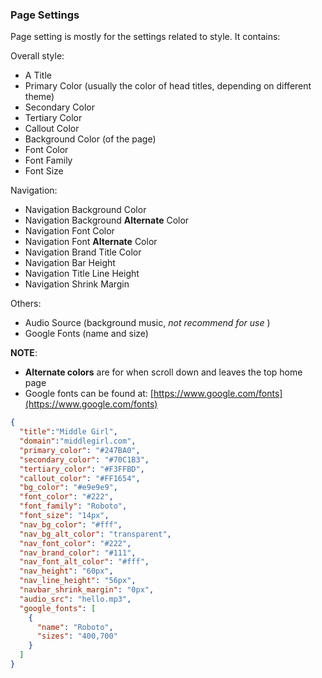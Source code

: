 <h3 id='page'>Page Settings</h3>

Page setting is mostly for the settings related to style.  It contains:

Overall style:

* A Title
* Primary Color (usually the color of head titles, depending on different theme)
* Secondary Color
* Tertiary Color
* Callout Color
* Background Color (of the page)
* Font Color
* Font Family
* Font Size

Navigation:

* Navigation Background Color
* Navigation Background **Alternate** Color
* Navigation Font Color
* Navigation Font **Alternate** Color
* Navigation Brand Title Color
* Navigation Bar Height
* Navigation Title Line Height
* Navigation Shrink Margin

Others:

* Audio Source (background music, *not recommend for use* )
* Google Fonts (name and size)

**NOTE**:

- **Alternate colors** are for when scroll down and leaves the top home page
- Google fonts can be found at: [https://www.google.com/fonts](https://www.google.com/fonts)

```json
{
  "title":"Middle Girl",
  "domain":"middlegirl.com",
  "primary_color": "#247BA0",
  "secondary_color": "#70C1B3",
  "tertiary_color": "#F3FFBD",
  "callout_color": "#FF1654",
  "bg_color": "#e9e9e9",
  "font_color": "#222",
  "font_family": "Roboto",
  "font_size": "14px",
  "nav_bg_color": "#fff",
  "nav_bg_alt_color": "transparent",
  "nav_font_color": "#222",
  "nav_brand_color": "#111",
  "nav_font_alt_color": "#fff",
  "nav_height": "60px",
  "nav_line_height": "56px",
  "navbar_shrink_margin": "0px",
  "audio_src": "hello.mp3",
  "google_fonts": [
    {
      "name": "Roboto",
      "sizes": "400,700"
    }
  ]
}
```
